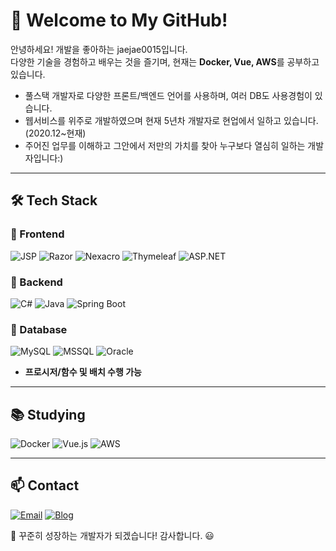 # 👋 Welcome to My GitHub!

안녕하세요! 개발을 좋아하는 jaejae0015입니다.  
다양한 기술을 경험하고 배우는 것을 즐기며, 현재는 **Docker, Vue, AWS**를 공부하고 있습니다.  

- 풀스택 개발자로 다양한 프론트/백엔드 언어를 사용하며, 여러 DB도 사용경험이 있습니다.
- 웹서비스를 위주로 개발하였으며 현재 5년차 개발자로 현업에서 일하고 있습니다.(2020.12~현재)
- 주어진 업무를 이해하고 그안에서 저만의 가치를 찾아 누구보다 열심히 일하는 개발자입니다:)

---

## 🛠 Tech Stack

### 📌 Frontend  
![JSP](https://img.shields.io/badge/JSP-007396?style=flat&logo=java&logoColor=white)  ![Razor](https://img.shields.io/badge/Razor-512BD4?style=flat&logo=razor&logoColor=white)  ![Nexacro](https://img.shields.io/badge/Nexacro-008FCC?style=flat)  ![Thymeleaf](https://img.shields.io/badge/Thymeleaf-005F0F?style=flat&logo=thymeleaf&logoColor=white)  ![ASP.NET](https://img.shields.io/badge/ASP.NET-5C2D91?style=flat&logo=dotnet&logoColor=white)  

### 📌 Backend  
![C#](https://img.shields.io/badge/C%23-239120?style=flat&logo=c-sharp&logoColor=white)  ![Java](https://img.shields.io/badge/Java-007396?style=flat&logo=java&logoColor=white)  ![Spring Boot](https://img.shields.io/badge/Spring%20Boot-6DB33F?style=flat&logo=springboot&logoColor=white)  

### 📌 Database  
![MySQL](https://img.shields.io/badge/MySQL-4479A1?style=flat&logo=mysql&logoColor=white)  ![MSSQL](https://img.shields.io/badge/MS%20SQL%20Server-CC2927?style=flat&logo=microsoft%20sql%20server&logoColor=white)  ![Oracle](https://img.shields.io/badge/Oracle-F80000?style=flat&logo=oracle&logoColor=white)  
- **프로시저/함수 및 배치 수행 가능**  

---

## 📚 Studying
![Docker](https://img.shields.io/badge/Docker-2496ED?style=flat&logo=docker&logoColor=white)  ![Vue.js](https://img.shields.io/badge/Vue.js-4FC08D?style=flat&logo=vuedotjs&logoColor=white)  ![AWS](https://img.shields.io/badge/AWS-232F3E?style=flat&logo=amazonaws&logoColor=white)  

---

## 📫 Contact
[![Email](https://img.shields.io/badge/Email-D14836?style=flat&logo=gmail&logoColor=white)](mailto:salangae00@naver.com)  [![Blog](https://img.shields.io/badge/Blog-21759B?style=flat&logo=wordpress&logoColor=white)](https://jaejae0015.github.io/) 

🚀 꾸준히 성장하는 개발자가 되겠습니다! 감사합니다. 😃
